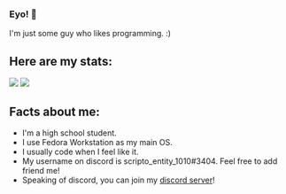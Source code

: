 ### Eyo! 👋

I'm just some guy who likes programming. :)

## Here are my stats:
<img src="https://github-readme-stats.vercel.app/api?username=JustAProgrammer01234&&show_icons=true&title_color=ffffff&icon_color=bb2acf&text_color=daf7dc&bg_color=151515">
<img src="https://github-readme-stats.vercel.app/api/top-langs/?username=JustAProgrammer01234&layout=compact">

## Facts about me:
- I'm a high school student. 
- I use Fedora Workstation as my main OS. 
- I usually code when I feel like it. 
- My username on discord is scripto_entity_1010#3404. Feel free to add friend me!  
- Speaking of discord, you can join my [discord server](https://discord.gg/rZzKYBAdUp)!

<!--
**JustAProgrammer01234/JustAProgrammer01234** is a ✨ _special_ ✨ repository because its `README.md` (this file) appears on your GitHub profile.

Here are some ideas to get you started:

- 🔭 I’m currently working on ...
- 🌱 I’m currently learning ...
- 👯 I’m looking to collaborate on ...
- 🤔 I’m looking for help with ...
- 💬 Ask me about ...
- 📫 How to reach me: ...
- 😄 Pronouns: ...
- ⚡ Fun fact: ...
-->
